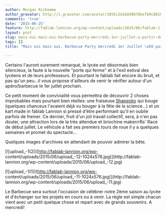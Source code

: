 ```yaml
---
author: Morgan Richomme
author_gravatar: http://1.gravatar.com/avatar/1055c2d168d9878befb9c8810eda96dc?s=96&d=mm&r=g
comments: 'true'
date: '2015-06-25'
feature: http://fablab-lannion.org/wp-content/uploads/2015/06/fablab-1.jpg
layout: post
slug: mais-oui-mais-oui-barbecue-party-mercredi-1er-juillet-a-partir-de-19h
tags: []
title: "Mais oui mais oui, Barbecue Party mercredi 1er Juillet \xE0 partir de 19h"

---
```

Certains l'auront surement remarqué, le lycée est désormais bien silencieux,
la faute à la nouvelle "porte qui ferme" et à l'exil estival des lycéens et de
leurs professeurs. Et pourtant le fablab fait encore du bruit, et pas qu'un
peu…il vous propose d'ailleurs de venir le vérifier autour d'un apéro/barbecue
le 1er juillet prochain.

Ce petit moment de convivialité vous permettra de découvrir 2 choses
improbables mais pourtant bien réelles: une fraiseuse
[Shapeoko](http://fablab-lannion.org/wiki/index.php?title=Shapeoko "Shapeoko"
) qui bouge (quelques chanceux l'avaient déjà vu bouger à la fête de la
science…) et un kart made in fablab Lannion si pressé d'être performant qu'il
en oublie parfois de freiner. Ce dernier, fruit d'un joli travail collectif,
sera, à n'en pas douter, une attraction lors de la très attendue et briochine
makerrrRs' Race de début juillet. Le véhicule a fait ses premiers tours de
roue il y a quelques semaines et promet du spectacle…

Quelques images d'archives en attendant de pouvoir admirer la bête.

[![upload_-1\(2\)](http://fablab-lannion.org/wp-
content/uploads/2015/06/upload_-12-1024x576.jpg)](http://fablab-
lannion.org/wp-content/uploads/2015/06/upload_-12.jpg)

[![upload_-1\(1\)](http://fablab-lannion.org/wp-
content/uploads/2015/06/upload_-11-1024x576.jpg)](http://fablab-
lannion.org/wp-content/uploads/2015/06/upload_-11.jpg)

Le Barbecue sera surtout l'occasion de célébrer notre 2ème saison au lycée et
d'échanger sur les projets en cours ou à venir. La règle est simple chacun
vient avec un petit quelque chose et repart avec de grands souvenirs. A
mercredi!




